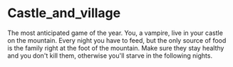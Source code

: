 # Castle_and_village

The most anticipated game of the year. You, a vampire, live in your castle on the mountain. Every night you have to feed, but the only source of food is the family right at the foot of the mountain. Make sure they stay healthy and you don't kill them, otherwise you'll starve in the following nights.
